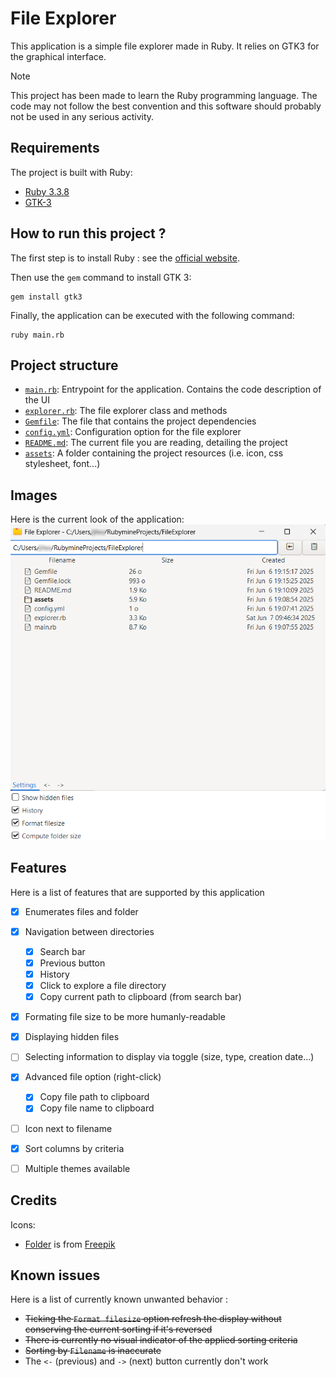 # File Explorer

This application is a simple file explorer made in Ruby. It relies on GTK3 for the graphical interface.

> [!NOTE]
> This project has been made to learn the Ruby programming language. The code may not follow the best convention and 
> this software should probably not be used in any serious activity.


## Requirements

The project is built with Ruby:
- [Ruby 3.3.8](https://www.ruby-lang.org/en/downloads/)
- [GTK-3](https://docs.gtk.org/gtk3/)


## How to run this project ?

The first step is to install Ruby : see the [official website](https://www.ruby-lang.org/en/downloads/).

Then use the `gem` command to install GTK 3:
```shell
gem install gtk3
```

Finally, the application can be executed with the following command:
```shell
ruby main.rb
```


## Project structure

- [`main.rb`](main.rb): Entrypoint for the application. Contains the code description of the UI
- [`explorer.rb`](explorer.rb): The file explorer class and methods
- [`Gemfile`](Gemfile): The file that contains the project dependencies
- [`config.yml`](config.yml): Configuration option for the file explorer
- [`README.md`](README.md): The current file you are reading, detailing the project
- [`assets`](assets): A folder containing the project resources (i.e. icon, css stylesheet, font...) 


## Images

Here is the current look of the application:
![Software preview](assets/screens/preview-1.png)

## Features

Here is a list of features that are supported by this application
- [x] Enumerates files and folder
- [x] Navigation between directories
  - [x] Search bar
  - [x] Previous button
  - [x] History
  - [x] Click to explore a file directory
  - [x] Copy current path to clipboard (from search bar)
- [x] Formating file size to be more humanly-readable
- [x] Displaying hidden files
- [ ] Selecting information to display via toggle (size, type, creation date...)
- [x] Advanced file option (right-click)
  - [x] Copy file path to clipboard
  - [x] Copy file name to clipboard
- [ ] Icon next to filename
- [x] Sort columns by criteria
- [ ] Multiple themes available


## Credits

Icons:
- [Folder](assets/icons/folder-icon-128.png) is from [Freepik](https://www.flaticon.com/authors/freepik)


## Known issues

Here is a list of currently known unwanted behavior :
- ~~Ticking the `Format filesize` option refresh the display without conserving the current sorting if it's reversed~~
- ~~There is currently no visual indicator of the applied sorting criteria~~
- ~~Sorting by `Filename` is inaccurate~~
- The `<-` (previous) and `->` (next) button currently don't work
